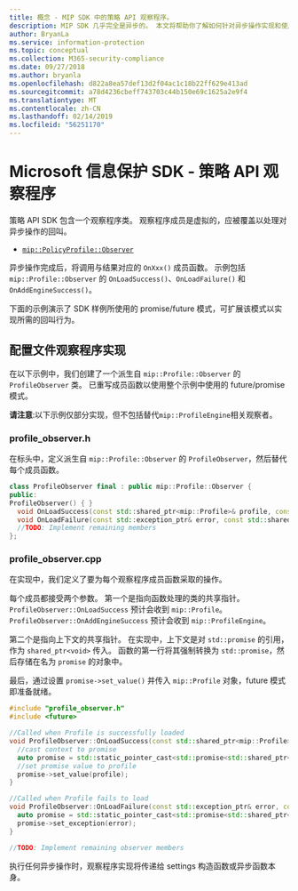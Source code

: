 ```yaml
---
title: 概念 - MIP SDK 中的策略 API 观察程序。
description: MIP SDK 几乎完全是异步的。 本文将帮助你了解如何针对异步操作实现和使用策略 API 观察程序。
author: BryanLa
ms.service: information-protection
ms.topic: conceptual
ms.collection: M365-security-compliance
ms.date: 09/27/2018
ms.author: bryanla
ms.openlocfilehash: d822a8ea57def13d2f04ac1c18b22ff629e413ad
ms.sourcegitcommit: a78d4236cbeff743703c44b150e69c1625a2e9f4
ms.translationtype: MT
ms.contentlocale: zh-CN
ms.lasthandoff: 02/14/2019
ms.locfileid: "56251170"
---
```

# <a name="microsoft-information-protection-sdk---policy-api-observers"></a>Microsoft 信息保护 SDK - 策略 API 观察程序

策略 API SDK 包含一个观察程序类。 观察程序成员是虚拟的，应被覆盖以处理对异步操作的回叫。

- [`mip::PolicyProfile::Observer`](reference/class_mip_policyprofile_observer.md)

异步操作完成后，将调用与结果对应的 `OnXxx()` 成员函数。 示例包括 `mip::Profile::Observer` 的 `OnLoadSuccess()`、`OnLoadFailure()` 和 `OnAddEngineSuccess()`。

下面的示例演示了 SDK 样例所使用的 promise/future 模式，可扩展该模式以实现所需的回叫行为。 

## <a name="profile-observer-implementation"></a>配置文件观察程序实现

在以下示例中，我们创建了一个派生自 `mip::Profile::Observer` 的 `ProfileObserver` 类。 已重写成员函数以使用整个示例中使用的 future/promise 模式。

**请注意**:以下示例仅部分实现，但不包括替代`mip::ProfileEngine`相关观察者。

### <a name="profileobserverh"></a>profile_observer.h

在标头中，定义派生自 `mip::Profile::Observer` 的 `ProfileObserver`，然后替代每个成员函数。

```cpp
class ProfileObserver final : public mip::Profile::Observer {
public:
ProfileObserver() { }
  void OnLoadSuccess(const std::shared_ptr<mip::Profile>& profile, const std::shared_ptr<void>& context) override;
  void OnLoadFailure(const std::exception_ptr& error, const std::shared_ptr<void>& context) override;
  //TODO: Implement remaining members
};
```

### <a name="profileobservercpp"></a>profile_observer.cpp

在实现中，我们定义了要为每个观察程序成员函数采取的操作。

每个成员都接受两个参数。 第一个是指向函数处理的类的共享指针。 `ProfileObserver::OnLoadSuccess` 预计会收到 `mip::Profile`。 `ProfileObserver::OnAddEngineSuccess` 预计会收到 `mip::ProfileEngine`。

第二个是指向上下文的共享指针。 在实现中，上下文是对 `std::promise` 的引用，作为 `shared_ptr<void>` 传入。 函数的第一行将其强制转换为 `std::promise`，然后存储在名为 `promise` 的对象中。

最后，通过设置 `promise->set_value()` 并传入 `mip::Profile` 对象，future 模式即准备就绪。

```cpp
#include "profile_observer.h"
#include <future>

//Called when Profile is successfully loaded
void ProfileObserver::OnLoadSuccess(const std::shared_ptr<mip::Profile>& profile, const std::shared_ptr<void>& context) {
  //cast context to promise
  auto promise = std::static_pointer_cast<std::promise<std::shared_ptr<mip::Profile>>>(context);
  //set promise value to profile
  promise->set_value(profile);
}

//Called when Profile fails to load
void ProfileObserver::OnLoadFailure(const std::exception_ptr& error, const std::shared_ptr<void>& context) {
  auto promise = std::static_pointer_cast<std::promise<std::shared_ptr<mip::Profile>>>(context);
  promise->set_exception(error);
}

//TODO: Implement remaining observer members
```

执行任何异步操作时，观察程序实现将传递给 settings 构造函数或异步函数本身。 

